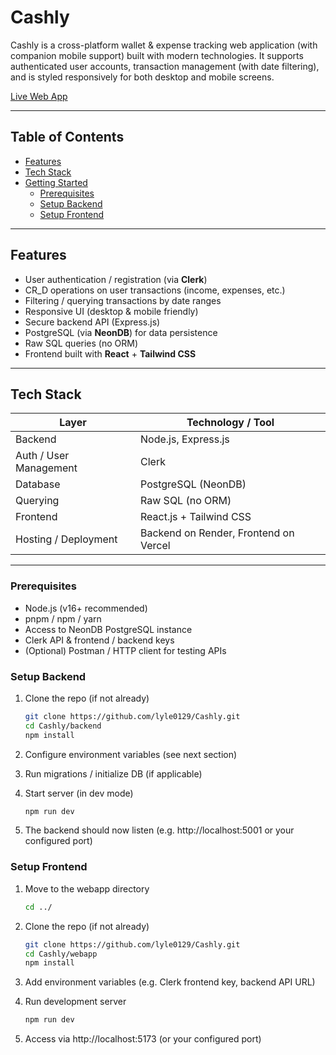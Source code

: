 # Cashly

Cashly is a cross-platform wallet & expense tracking web application (with companion mobile support) built with modern technologies. It supports authenticated user accounts, transaction management (with date filtering), and is styled responsively for both desktop and mobile screens.

[Live Web App](https://cashly-web.vercel.app)  

---

## Table of Contents

- [Features](#features)  
- [Tech Stack](#tech-stack)  
- [Getting Started](#getting-started)  
  - [Prerequisites](#prerequisites)  
  - [Setup Backend](#setup-backend)  
  - [Setup Frontend](#setup-frontend)  

---

## Features

- User authentication / registration (via **Clerk**)  
- CR_D operations on user transactions (income, expenses, etc.)  
- Filtering / querying transactions by date ranges  
- Responsive UI (desktop & mobile friendly)  
- Secure backend API (Express.js)  
- PostgreSQL (via **NeonDB**) for data persistence  
- Raw SQL queries (no ORM)  
- Frontend built with **React** + **Tailwind CSS**  

---

## Tech Stack

| Layer | Technology / Tool |
|---|---|
| Backend | Node.js, Express.js |
| Auth / User Management | Clerk |
| Database | PostgreSQL (NeonDB) |
| Querying | Raw SQL (no ORM) |
| Frontend | React.js + Tailwind CSS |
| Hosting / Deployment | Backend on Render, Frontend on Vercel |

---

### Prerequisites

- Node.js (v16+ recommended)  
- pnpm / npm / yarn  
- Access to NeonDB PostgreSQL instance  
- Clerk API & frontend / backend keys  
- (Optional) Postman / HTTP client for testing APIs  

### Setup Backend

1. Clone the repo (if not already)  
   ```bash
   git clone https://github.com/lyle0129/Cashly.git
   cd Cashly/backend
   npm install
   
2. Configure environment variables (see next section)

3. Run migrations / initialize DB (if applicable)

4. Start server (in dev mode)
   ```bash
   npm run dev
5. The backend should now listen (e.g. http://localhost:5001 or your configured port)

### Setup Frontend

1. Move to the webapp directory
    ```bash
   cd ../
2. Clone the repo (if not already)  
   ```bash
   git clone https://github.com/lyle0129/Cashly.git
   cd Cashly/webapp
   npm install
3. Add environment variables (e.g. Clerk frontend key, backend API URL)

4. Run development server
   ```bash
   npm run dev
5. Access via http://localhost:5173 (or your configured port)
